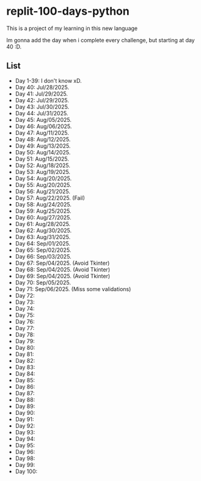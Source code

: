 # replit-100-days-python

This is a project of my learning in this new language

Im gonna add the day when i complete every challenge, but starting at day 40 :D.

## List
- Day 1-39: I don't know xD.
- Day 40: Jul/28/2025.
- Day 41: Jul/29/2025.
- Day 42: Jul/29/2025.
- Day 43: Jul/30/2025.
- Day 44: Jul/31/2025.
- Day 45: Aug/05/2025.
- Day 46: Aug/06/2025.
- Day 47: Aug/11/2025.
- Day 48: Aug/12/2025.
- Day 49: Aug/13/2025.
- Day 50: Aug/14/2025.
- Day 51: Aug/15/2025.
- Day 52: Aug/18/2025.
- Day 53: Aug/19/2025.
- Day 54: Aug/20/2025.
- Day 55: Aug/20/2025.
- Day 56: Aug/21/2025.
- Day 57: Aug/22/2025. (Fail)
- Day 58: Aug/24/2025.
- Day 59: Aug/25/2025.
- Day 60: Aug/27/2025.
- Day 61: Aug/28/2025.
- Day 62: Aug/30/2025.
- Day 63: Aug/31/2025.
- Day 64: Sep/01/2025.
- Day 65: Sep/02/2025.
- Day 66: Sep/03/2025.
- Day 67: Sep/04/2025. (Avoid Tkinter)
- Day 68: Sep/04/2025. (Avoid Tkinter)
- Day 69: Sep/04/2025. (Avoid Tkinter)
- Day 70: Sep/05/2025.
- Day 71: Sep/06/2025. (Miss some validations)
- Day 72:
- Day 73:
- Day 74:
- Day 75:
- Day 76:
- Day 77:
- Day 78:
- Day 79:
- Day 80:
- Day 81:
- Day 82:
- Day 83:
- Day 84:
- Day 85:
- Day 86:
- Day 87:
- Day 88:
- Day 89:
- Day 90:
- Day 91:
- Day 92:
- Day 93:
- Day 94:
- Day 95:
- Day 96:
- Day 98:
- Day 99:
- Day 100: